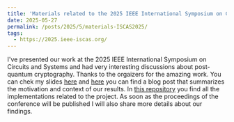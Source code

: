 ```yaml
---
title: 'Materials related to the 2025 IEEE International Symposium on Circuits and Systems'
date: 2025-05-27
permalink: /posts/2025/5/materials-ISCAS2025/
tags:
  - https://2025.ieee-iscas.org/
---
```


I've presented our work at the 2025 IEEE International Symposium on Circuits and Systems and had very interesting 
discussions about post-quantum cryptography. Thanks to the orgaizers for the amazing work. You can chek my slides 
[here](../assets/files/iscas2025.pdf) and [here](https://lavagnaleo.wordpress.com/2025/02/28/hellmans-construction-and-quantum-cryptography/)
you can find a blog post that summarizes the motivation and context of our results. In [this repository](https://github.com/leonardoLavagna/Iscas2025) you find all the implementations related to the project. As soon as the proceedings of the conference will
be published I will also share more details about our findings.
